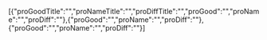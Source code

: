 [{"proGoodTitle":"","proNameTitle":"","proDiffTitle":"","proGood":"","proName":"","proDiff":""},{"proGood":"","proName":"","proDiff":""},{"proGood":"","proName":"","proDiff":""}]
